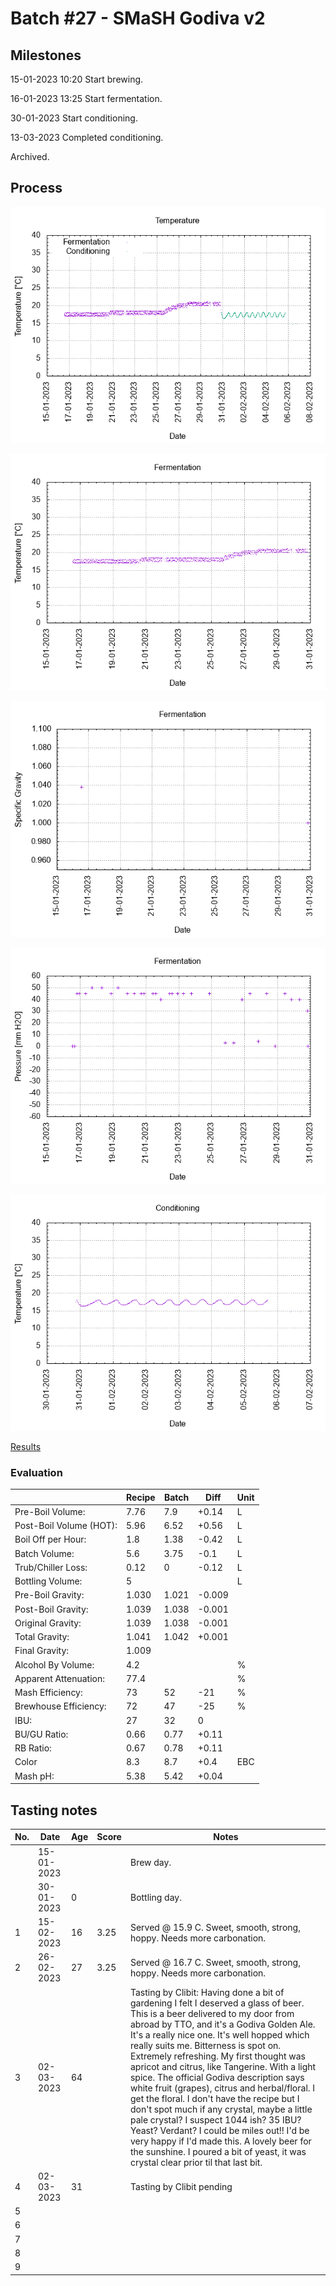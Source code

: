 # Batch #27 - SMaSH Godiva v2

## Milestones

15-01-2023 10:20 Start brewing.

16-01-2023 13:25 Start fermentation.

30-01-2023 Start conditioning.

13-03-2023 Completed conditioning.

Archived.

## Process

![temperature](temperature.png)

![fermentation](fermentation.png)

![specific gravity](gravity.png)

![pressure](pressure.png)

![conditioning](conditioning.png)

[Results](./Batch_27_SMaSH_Godiva_v2_results.pdf)

### Evaluation

|                         | Recipe | Batch | Diff   | Unit |
|-------------------------|--------|-------|--------|------|
| Pre-Boil Volume:        | 7.76   | 7.9   | +0.14  | L    |
| Post-Boil Volume (HOT): | 5.96   | 6.52  | +0.56  | L    |
| Boil Off per Hour:      | 1.8    | 1.38  | -0.42  | L    |
| Batch Volume:           | 5.6    | 3.75  | -0.1   | L    |
| Trub/Chiller Loss:      | 0.12   | 0     | -0.12  | L    |
| Bottling Volume:        | 5      |       |        | L    |
| Pre-Boil Gravity:       | 1.030  | 1.021 | -0.009 |      |
| Post-Boil Gravity:      | 1.039  | 1.038 | -0.001 |      |
| Original Gravity:       | 1.039  | 1.038 | -0.001 |      |
| Total Gravity:          | 1.041  | 1.042 | +0.001 |      |
| Final Gravity:          | 1.009  |       |        |      |
| Alcohol By Volume:      | 4.2    |       |        | %    |
| Apparent Attenuation:   | 77.4   |       |        | %    |
| Mash Efficiency:        | 73     | 52    | -21    | %    |
| Brewhouse Efficiency:   | 72     | 47    | -25    | %    |
| IBU:                    | 27     | 32    |  0     |      |
| BU/GU Ratio:            | 0.66   | 0.77  | +0.11  |      |
| RB Ratio:               | 0.67   | 0.78  | +0.11  |      |
| Color                   | 8.3    | 8.7   | +0.4   | EBC  |
| Mash pH:                | 5.38   | 5.42  | +0.04  |      |

## Tasting notes

| No. | Date       | Age | Score | Notes |
|-----|------------|-----|-------|-------|
|     | 15-01-2023 |     |       | Brew day. |
|     | 30-01-2023 |   0 |       | Bottling day. |
|   1 | 15-02-2023 |  16 | 3.25  | Served @ 15.9 C. Sweet, smooth, strong, hoppy. Needs more carbonation. |
|   2 | 26-02-2023 |  27 | 3.25  | Served @ 16.7 C. Sweet, smooth, strong, hoppy. Needs more carbonation. |
|   3 | 02-03-2023 |  64 |       | Tasting by Clibit: Having done a bit of gardening I felt I deserved a glass of beer. This is a beer delivered to my door from abroad by TTO, and it's a Godiva Golden Ale. It's a really nice one. It's well hopped which really suits me. Bitterness is spot on. Extremely refreshing. My first thought was apricot and citrus, like Tangerine. With a light spice. The official Godiva description says white fruit (grapes), citrus and herbal/floral. I get the floral. I don't have the recipe but I don't spot much if any crystal, maybe a little pale crystal? I suspect 1044 ish? 35 IBU? Yeast? Verdant? I could be miles out!! I'd be very happy if I'd made this. A lovely beer for the sunshine. I poured a bit of yeast, it was crystal clear prior til that last bit. |
|   4 | 02-03-2023 |  31 |       | Tasting by Clibit pending |
|   5 |            |     |       |  |
|   6 |            |     |       |  |
|   7 |            |     |       |  |
|   8 |            |     |       |  |
|   9 |            |     |       |  |
